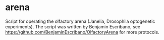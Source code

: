 # arena
Script for operating the olfactory arena (Janelia, Drosophila optogenetic experiments). The script was written by Benjamin Escribano, see https://github.com/BenjaminEscribano/OlfactoryArena for more protocols.
